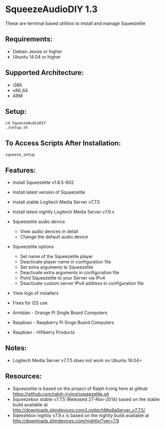 SqueezeAudioDIY 1.3
=========================
These are terminal based utilities to install and manage Squeezelite

Requirements:
-------------
- Debian Jessie or higher
- Ubuntu 14.04 or higher

Supported Architecture:
-----------------------
- i386
- x86_64
- ARM

Setup:
-----------------------------------------------------
```shell
cd SqueezeAudioDIY
./setup.sh
```

To Access Scripts After Installation:
----------------------------------
```shell
squeeze_setup
```

Features:
---------
- Install Squeezelite v1.8.5-802
- Install latest version of Squeezelite
- Install stable Logitech Media Server v7.7.5
- Install latest nightly Logitech Media Server v7.9.x

- Squeezelite audio device
  - View audio devices in detail
  - Change the default audio device

- Squeezelite options
  - Set name of the Squeezelite player
  - Deactivate player name in configuration file
  - Set extra arguments to Squeezelite
  - Deactivate extra arguments in configuration file
  - Point Squeezelite to your Server via IPv4
  - Deactivate custom server IPv4 address in configuration file

- View logs of installers

- Fixes for I2S use
 - Armbian - Orange Pi Single Board Computers
 - Raspbian - Raspberry Pi Singe Board Computers
 - Raspbian - Hifiberry Products

Notes:
------
- Logitech Media Server v7.7.5 does not work on Ubuntu 16.04+

Resources:
------------
- Squeezelite is based on the project of Ralph Irving here at github https://github.com/ralph-irving/squeezelite.git
- Squeezebox stable v7.7.5 (Released 27-Nov-2014) based on the stable build available at http://downloads.slimdevices.com/LogitechMediaServer_v7.7.5/
- Sqeezebox nightly v7.9.x is based on the nightly build available at http://downloads.slimdevices.com/nightly/?ver=7.9
